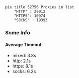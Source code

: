 
```mermaid
pie title 52756 Proxies in list
    "HTTP" : 29012
    "HTTPS": 10974
    "SOCKS" : 19393
```

### Some Info
#### Average Timeout

- mixed: 3.8s
- http: 2.1s
- https: 8.1s
- socks: 6.2s